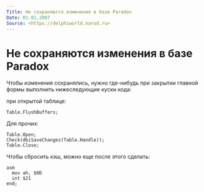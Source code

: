 ```yaml
---
Title: Не сохраняются изменения в базе Paradox
Date: 01.01.2007
Source: <https://delphiworld.narod.ru>
---
```



Не сохраняются изменения в базе Paradox
=======================================

Чтобы изменения сохранялись, нужно где-нибудь при закрытии главной формы
выполнить нижеследующие куски кода:

при открытой таблице:

    Table.FlushBuffers;

Для прочих:

    Table.Open; 
    Check(dbiSaveChanges(Table.Handle)); 
    Table.Close;

Чтобы сбросить кэш, можно еще после этого сделать:

    asm
      mov ah, $0D
      int $21
    end; 

